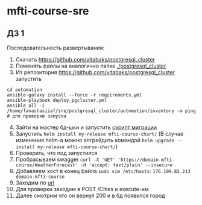 # mfti-course-sre
## ДЗ 1

Последовательность развертывания:
1. Скачать https://github.com/vitabaks/postgresql_cluster
2. Поменять файлы на аналогично папке [./postgresql_cluster](./postgresql_cluster)
3. Из репозитория https://github.com/vitabaks/postgresql_cluster запустить 
```
cd automation
ansible-galaxy install --force -r requirements.yml
ansible-playbook deploy_pgcluster.yml
ansible all -i /home/fanastasiiaf/sre/postgresql_cluster/automation/inventory -m ping # для проверки запуска
```
4. Зайти на мастер бд-шки и запустить [скрипт миграции](./migration.sql)
5. Запустить `helm install my-release mfti-course-chart/`
(В случае изменения helm-а можно апгрейдить командой `helm upgrade --install my-release mfti-course-chart/`)
6. Проверить, что под запустился
7. Пробрасываем swagger `curl -X 'GET' 'https://domain-mfti-course/WeatherForecast' -H 'accept: text/plain' --insecure`
8. Добавляем хост в конец файла `sudo vim /etc/hosts`:
`176.109.82.213  domain-mfti-course`
9. Заходим по [url](https://domain-mfti-course/swagger/index.html)
10. Для проверки заходим в POST /Cities и execute-им
11. Далее смотрим что он вернул 200 и в бд появился город